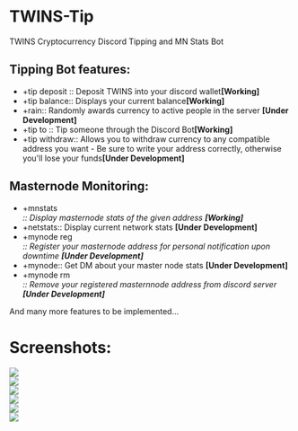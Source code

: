 # TWINS-Tip
TWINS Cryptocurrency Discord Tipping and MN Stats Bot

<h2>Tipping Bot features:</h2>
<ul>
			<li>+tip deposit <amnt>::  Deposit TWINS into your discord wallet<b>[Working]</b></li> 
			<li>+tip balance::  Displays your current balance<b>[Working]</b></li>
			<li>+rain:: Randomly awards currency to active people in the server <b>[Under Development]</b></li>
			<li>+tip <amnt> to <user>::  Tip someone through the Discord Bot<b>[Working]</b></li>
			<li>+tip withdraw::  Allows you to withdraw currency to any compatible address you want - Be sure to write your address correctly, 				otherwise you'll lose your funds<b>[Under Development]</b></li>
</ul>

<h2>Masternode Monitoring:</h2>
<ul>
			<li>+mnstats <address>::  Display masternode stats of the given address <b>[Working]</b></li>
			<li>+netstats::  Display current network stats <b>[Under Development]</b></li>
			<li>+mynode reg <address>::   Register your masternode address for personal notification upon downtime <b>[Under Development]</b></li>
			<li>+mynode::  Get DM about your master node stats <b>[Under Development]</b></li>
			<li>+mynode rm <address>:: Remove your registered masternnode address from discord server <b>[Under Development]</b></li>
</ul>

<p>And many more features to be implemented...</p>

<h1>Screenshots:</h1>

<img src = "https://res.cloudinary.com/dfvhjjpj1/image/upload/v1552330031/WhatsApp_Image_2019-03-12_at_00.10.00.jpg">
<br>
<img src = "https://res.cloudinary.com/dfvhjjpj1/image/upload/v1552330366/WhatsApp_Image_2019-03-12_at_00.22.25.jpg">
<br>
<img src = "https://res.cloudinary.com/dfvhjjpj1/image/upload/v1552330030/WhatsApp_Image_2019-03-12_at_00.12.42.jpg">
<br>
<img src = "https://res.cloudinary.com/dfvhjjpj1/image/upload/v1552330030/WhatsApp_Image_2019-03-12_at_00.15.06.jpg">
<br>
<img src = "https://res.cloudinary.com/dfvhjjpj1/image/upload/v1552330102/WhatsApp_Image_2019-03-12_at_00.16.40.jpg">
<br>
<img src = "https://res.cloudinary.com/dfvhjjpj1/image/upload/v1552330345/Capture.png">
